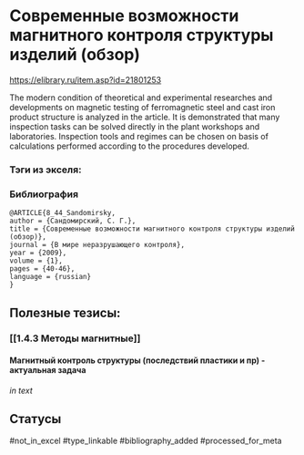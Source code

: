 # Современные возможности магнитного контроля структуры изделий (обзор)
https://elibrary.ru/item.asp?id=21801253

The modern condition of theoretical and experimental researches and developments on magnetic testing of ferromagnetic steel and cast iron product structure is analyzed in the article. It is demonstrated that many inspection tasks can be solved directly in the plant workshops and laboratories. Inspection tools and regimes can be chosen on basis of calculations performed according to the procedures developed.

### Тэги из экселя:

### Библиография
```
@ARTICLE{8_44_Sandomirsky,
author = {Сандомирский, С. Г.},
title = {Современные возможности магнитного контроля структуры изделий (обзор)},
journal = {В мире неразрушающего контроля},
year = {2009},
volume = {1},
pages = {40-46},
language = {russian}
}
```

## Полезные тезисы:
### [[1.4.3 Методы магнитные]]
#### Магнитный контроль структуры (последствий пластики и пр) - актуальная задача
_in text_

## Статусы
#not_in_excel 
#type_linkable 
#bibliography_added
#processed_for_meta
